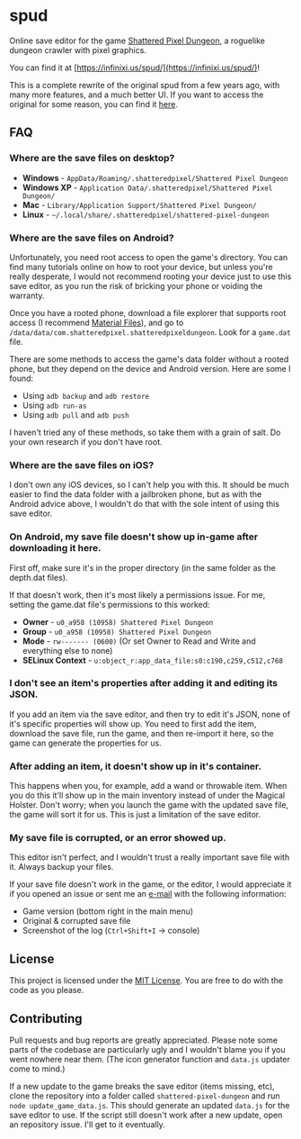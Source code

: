 # spud

Online save editor for the game [Shattered Pixel Dungeon](https://github.com/00-Evan/shattered-pixel-dungeon), a roguelike dungeon crawler with pixel graphics.

You can find it at [https://infinixi.us/spud/](https://infinixi.us/spud/)!

This is a complete rewrite of the original spud from a few years ago, with many more features, and a much better UI. If you want to access the original for some reason, you can find it [here](https://infinixi.us/spud/old/index.html).

## FAQ

### Where are the save files on desktop?

- **Windows** - `AppData/Roaming/.shatteredpixel/Shattered Pixel Dungeon`
- **Windows XP** - `Application Data/.shatteredpixel/Shattered Pixel Dungeon/`
- **Mac** - `Library/Application Support/Shattered Pixel Dungeon/`
- **Linux** - `~/.local/share/.shatteredpixel/shattered-pixel-dungeon`

### Where are the save files on Android?

Unfortunately, you need root access to open the game's directory. You can find many tutorials online on how to root your device, but unless you're really desperate, I would not recommend rooting your device just to use this save editor, as you run the risk of bricking your phone or voiding the warranty.

Once you have a rooted phone, download a file explorer that supports root access (I recommend [Material Files](https://play.google.com/store/apps/details?id=me.zhanghai.android.files&hl=en)), and go to `/data/data/com.shatteredpixel.shatteredpixeldungeon`. Look for a `game.dat` file.

There are some methods to access the game's data folder without a rooted phone, but they depend on the device and Android version. Here are some I found:
- Using `adb backup` and `adb restore`
- Using `adb run-as`
- Using `adb pull` and `adb push`

I haven't tried any of these methods, so take them with a grain of salt. Do your own research if you don't have root.

### Where are the save files on iOS?

I don't own any iOS devices, so I can't help you with this. It should be much easier to find the data folder with a jailbroken phone, but as with the Android advice above, I wouldn't do that with the sole intent of using this save editor.

### On Android, my save file doesn't show up in-game after downloading it here.

First off, make sure it's in the proper directory (in the same folder as the depth.dat files).

If that doesn't work, then it's most likely a permissions issue.
For me, setting the game.dat file's permissions to this worked:
- **Owner** - `u0_a958 (10958) Shattered Pixel Dungeon`
- **Group** - `u0_a958 (10958) Shattered Pixel Dungeon`
- **Mode** - `rw------- (0600)` (Or set Owner to Read and Write and everything else to none)
- **SELinux Context** - `u:object_r:app_data_file:s0:c190,c259,c512,c768`

### I don't see an item's properties after adding it and editing its JSON.

If you add an item via the save editor, and then try to edit it's JSON, none of it's specific properties will show up. You need to first add the item, download the save file, run the game, and then re-import it here, so the game can generate the properties for us.

### After adding an item, it doesn't show up in it's container.

This happens when you, for example, add a wand or throwable item. When you do this it'll show up in the main inventory instead of under the Magical Holster. Don't worry; when you launch the game with the updated save file, the game will sort it for us. This is just a limitation of the save editor.

### My save file is corrupted, or an error showed up.

This editor isn't perfect, and I wouldn't trust a really important save file with it. Always backup your files.

If your save file doesn't work in the game, or the editor, I would appreciate it if you opened an issue or sent me an [e-mail](mailto:spud@infinixi.us) with the following information:
- Game version (bottom right in the main menu)
- Original & corrupted save file
- Screenshot of the log (`Ctrl+Shift+I` -> console)
  
## License

This project is licensed under the [MIT License](https://github.com/Infinixius/spud/blob/main/LICENSE). You are free to do with the code as you please.

## Contributing

Pull requests and bug reports are greatly appreciated. Please note some parts of the codebase are particularly ugly and I wouldn't blame you if you went nowhere near them. (The icon generator function and `data.js` updater come to mind.)

If a new update to the game breaks the save editor (items missing, etc), clone the repository into a folder called `shattered-pixel-dungeon` and run `node update_game_data.js`. This should generate an updated `data.js` for the save editor to use. If the script still doesn't work after a new update, open an repository issue. I'll get to it eventually.